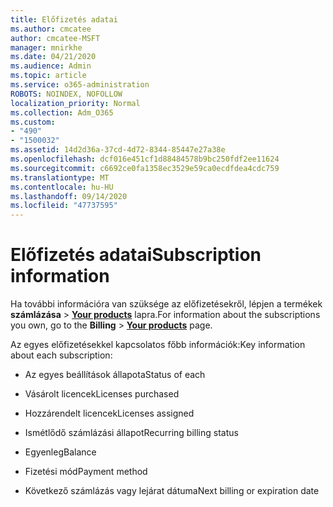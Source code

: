 ```yaml
---
title: Előfizetés adatai
ms.author: cmcatee
author: cmcatee-MSFT
manager: mnirkhe
ms.date: 04/21/2020
ms.audience: Admin
ms.topic: article
ms.service: o365-administration
ROBOTS: NOINDEX, NOFOLLOW
localization_priority: Normal
ms.collection: Adm_O365
ms.custom:
- "490"
- "1500032"
ms.assetid: 14d2d36a-37cd-4d72-8344-85447e27a38e
ms.openlocfilehash: dcf016e451cf1d88484578b9bc250fdf2ee11624
ms.sourcegitcommit: c6692ce0fa1358ec3529e59ca0ecdfdea4cdc759
ms.translationtype: MT
ms.contentlocale: hu-HU
ms.lasthandoff: 09/14/2020
ms.locfileid: "47737595"
---
```

# <a name="subscription-information"></a><span data-ttu-id="6b8a4-102">Előfizetés adatai</span><span class="sxs-lookup"><span data-stu-id="6b8a4-102">Subscription information</span></span>

<span data-ttu-id="6b8a4-103">Ha további információra van szüksége az előfizetésekről, lépjen a termékek **számlázása** \> **[Your products](https://go.microsoft.com/fwlink/p/?linkid=842054)** lapra.</span><span class="sxs-lookup"><span data-stu-id="6b8a4-103">For information about the subscriptions you own, go to the **Billing** \> **[Your products](https://go.microsoft.com/fwlink/p/?linkid=842054)** page.</span></span>
  
<span data-ttu-id="6b8a4-104">Az egyes előfizetésekkel kapcsolatos főbb információk:</span><span class="sxs-lookup"><span data-stu-id="6b8a4-104">Key information about each subscription:</span></span>
  
- <span data-ttu-id="6b8a4-105">Az egyes beállítások állapota</span><span class="sxs-lookup"><span data-stu-id="6b8a4-105">Status of each</span></span>

- <span data-ttu-id="6b8a4-106">Vásárolt licencek</span><span class="sxs-lookup"><span data-stu-id="6b8a4-106">Licenses purchased</span></span>

- <span data-ttu-id="6b8a4-107">Hozzárendelt licencek</span><span class="sxs-lookup"><span data-stu-id="6b8a4-107">Licenses assigned</span></span>

- <span data-ttu-id="6b8a4-108">Ismétlődő számlázási állapot</span><span class="sxs-lookup"><span data-stu-id="6b8a4-108">Recurring billing status</span></span>

- <span data-ttu-id="6b8a4-109">Egyenleg</span><span class="sxs-lookup"><span data-stu-id="6b8a4-109">Balance</span></span>

- <span data-ttu-id="6b8a4-110">Fizetési mód</span><span class="sxs-lookup"><span data-stu-id="6b8a4-110">Payment method</span></span>

- <span data-ttu-id="6b8a4-111">Következő számlázás vagy lejárat dátuma</span><span class="sxs-lookup"><span data-stu-id="6b8a4-111">Next billing or expiration date</span></span>